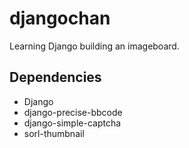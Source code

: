 # djangochan

Learning Django building an imageboard.

## Dependencies

- Django
- django-precise-bbcode
- django-simple-captcha
- sorl-thumbnail
